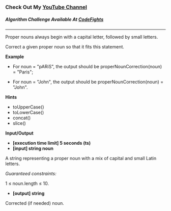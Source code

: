 ### Check Out My [YouTube Channel](https://www.YouTube.com/CodingTutorials360)

##### Algorithm Challenge Available At [CodeFights](https://codefights.com/arcade/code-arcade/book-market/2nSEQ8CGoddTJtnbo)

---

Proper nouns always begin with a capital letter, followed by small letters.

Correct a given proper noun so that it fits this statement.

**Example**

- For noun = "pARiS", the output should be
  properNounCorrection(noun) = "Paris";

- For noun = "John", the output should be
  properNounCorrection(noun) = "John".

**Hints**

- toUpperCase()
- toLowerCase()
- concat()
- slice()

**Input/Output**

- **[execution time limit] 5 seconds (ts)**
- **[input] string noun**

A string representing a proper noun with a mix of capital and small Latin letters.

_Guaranteed constraints:_

1 ≤ noun.length ≤ 10.

- **[output] string**

Corrected (if needed) noun.
